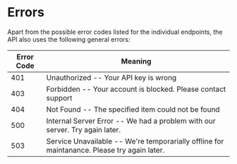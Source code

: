 # Errors

Apart from the possible error codes listed for the individual endpoints, the API
also uses the following general errors:

Error Code | Meaning
---------- | -------------------------------------------------------------------------------------------
401        | Unauthorized -- Your API key is wrong
403        | Forbidden -- Your account is blocked. Please contact support
404        | Not Found -- The specified item could not be found
500        | Internal Server Error -- We had a problem with our server. Try again later.
503        | Service Unavailable -- We're temporarially offline for maintanance. Please try again later.
